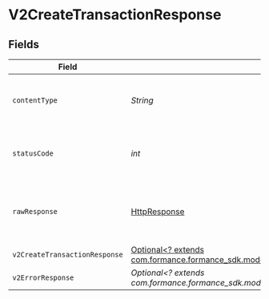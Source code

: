 # V2CreateTransactionResponse


## Fields

| Field                                                                                                                                         | Type                                                                                                                                          | Required                                                                                                                                      | Description                                                                                                                                   |
| --------------------------------------------------------------------------------------------------------------------------------------------- | --------------------------------------------------------------------------------------------------------------------------------------------- | --------------------------------------------------------------------------------------------------------------------------------------------- | --------------------------------------------------------------------------------------------------------------------------------------------- |
| `contentType`                                                                                                                                 | *String*                                                                                                                                      | :heavy_check_mark:                                                                                                                            | HTTP response content type for this operation                                                                                                 |
| `statusCode`                                                                                                                                  | *int*                                                                                                                                         | :heavy_check_mark:                                                                                                                            | HTTP response status code for this operation                                                                                                  |
| `rawResponse`                                                                                                                                 | [HttpResponse<InputStream>](https://docs.oracle.com/en/java/javase/11/docs/api/java.net.http/java/net/http/HttpResponse.html)                 | :heavy_check_mark:                                                                                                                            | Raw HTTP response; suitable for custom response parsing                                                                                       |
| `v2CreateTransactionResponse`                                                                                                                 | [Optional<? extends com.formance.formance_sdk.models.shared.V2CreateTransactionResponse>](../../models/shared/V2CreateTransactionResponse.md) | :heavy_minus_sign:                                                                                                                            | OK                                                                                                                                            |
| `v2ErrorResponse`                                                                                                                             | *Optional<? extends com.formance.formance_sdk.models.errors.V2ErrorResponse>*                                                                 | :heavy_minus_sign:                                                                                                                            | Error                                                                                                                                         |